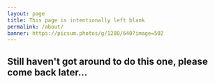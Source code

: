 ```yaml
---
layout: page
title: This page is intentionally left blank
permalink: /about/
banner: https://picsum.photos/g/1280/640?image=502
---
```


## Still haven't got around to do this one, please come back later...